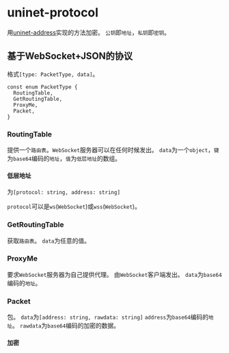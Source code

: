 # uninet-protocol

用[uninet-address](https://github.com/the-uninet/uninet-address)实现的方法加密。
`公钥`即`地址`，`私钥`即`密钥`。

## 基于WebSocket+JSON的协议

格式`[type: PacketType, data]`。

```
const enum PacketType {
  RoutingTable,
  GetRoutingTable,
  ProxyMe,
  Packet,
}
```

### RoutingTable

提供一个`路由表`。`WebSocket`服务器可以在任何时候发出。
`data`为一个`object`，`键`为`base64`编码的`地址`，`值`为`低层地址`的数组。

#### 低层地址

为`[protocol: string, address: string]`

`protocol`可以是`ws`(`WebSocket`)或`wss`(`WebSocket`)。

### GetRoutingTable

获取`路由表`。
`data`为任意的值。

### ProxyMe

要求`WebSocket`服务器为自己提供代理。
由`WebSocket`客户端发出。
`data`为`base64`编码的`地址`。

### Packet

包。
`data`为`[address: string, rawdata: string]`
`address`为`base64`编码的`地址`。
`rawdata`为`base64`编码的加密的数据。

#### 加密
